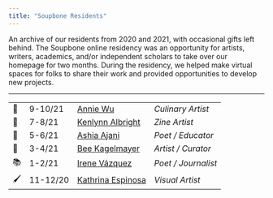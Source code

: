 ```yaml
---
title: "Soupbone Residents"
---
```


An archive of our residents from 2020 and 2021, with occasional gifts left behind. The Soupbone online residency was an opportunity for artists, writers, academics, and/or independent scholars to take over our homepage for two months. During the residency, we helped make virtual spaces for folks to share their work and provided opportunities to develop new projects.

---

|     |          |                                                            |                     |
| --- | -------- | ---------------------------------------------------------- | ------------------- |
| 🍅  | 9-10/21  | [ Annie Wu ](/garden/residency/annie-wu)                   | _Culinary Artist_   |
| 📎️ | 7-8/21   | [ Kenlynn Albright ](https://kenlynnalbright.cargo.site/)  | _Zine Artist_       |
| 🌳  | 5-6/21   | [ Ashia Ajani ](/garden/residency/ashia-ajani)             | _Poet / Educator_   |
| 🐝  | 3-4/21   | [ Bee Kagelmayer ](https://www.preposterousbee.com/)       | _Artist / Curator_  |
| 📚  | 1-2/21   | [ Irene Vázquez ](/garden/residency/irene-vazquez)         | _Poet / Journalist_ |
| 🖌   | 11-12/20 | [ Kathrina Espinosa ](/garden/residency/kathrina-espinosa) | _Visual Artist_     |
